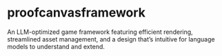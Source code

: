 # proofcanvasframework
An LLM-optimized game framework featuring efficient rendering, streamlined asset management, and a design that’s intuitive for language models to understand and extend.
